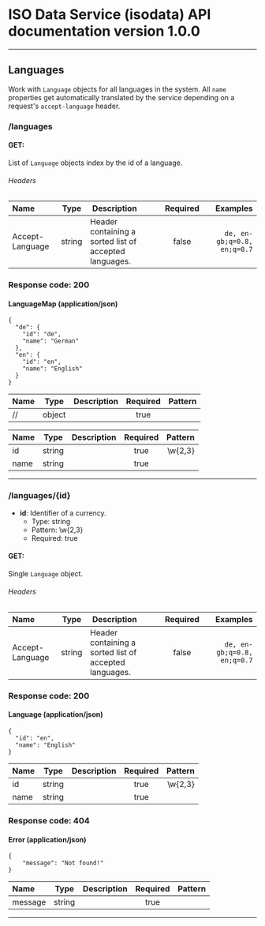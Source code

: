 # ISO Data Service (isodata) API documentation version 1.0.0

---

## Languages
Work with `Language` objects for all languages in the system. All `name` properties get automatically translated by the service depending on a request's `accept-language` header.

### /languages

#### **GET**:
List of `Language` objects index by the id of a language.

###### Headers

| Name | Type | Description | Required | Examples |
|:-----|:----:|:------------|:--------:|---------:|
| Accept-Language | string | Header containing a sorted list of accepted languages. | false | ``` de, en-gb;q=0.8, en;q=0.7 ``` 

### Response code: 200

#### LanguageMap (application/json) 

```
{
  "de": {
    "id": "de",
    "name": "German"
  },
  "en": {
    "id": "en",
    "name": "English"
  }
}
 ```

| Name | Type | Description | Required | Pattern |
|:-----|:----:|:------------|:--------:|--------:|
| // | object |  | true |  |

| Name | Type | Description | Required | Pattern |
|:-----|:----:|:------------|:--------:|--------:|
| id | string |  | true | \w{2,3} |
| name | string |  | true |  |

---

### /languages/{id}

* **id**: Identifier of a currency.
    * Type: string
    * Pattern: \w{2,3}
    * Required: true

#### **GET**:
Single `Language` object.

###### Headers

| Name | Type | Description | Required | Examples |
|:-----|:----:|:------------|:--------:|---------:|
| Accept-Language | string | Header containing a sorted list of accepted languages. | false | ``` de, en-gb;q=0.8, en;q=0.7 ``` 

### Response code: 200

#### Language (application/json) 

```
{
  "id": "en",
  "name": "English"
}
 ```

| Name | Type | Description | Required | Pattern |
|:-----|:----:|:------------|:--------:|--------:|
| id | string |  | true | \w{2,3} |
| name | string |  | true |  |

### Response code: 404

#### Error (application/json) 

```
{
    "message": "Not found!"
}
 ```

| Name | Type | Description | Required | Pattern |
|:-----|:----:|:------------|:--------:|--------:|
| message | string |  | true |  |

---

